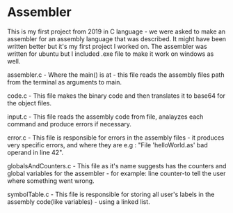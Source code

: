 # Assembler
This is my first project from 2019 in C language - we were asked to make an assembler for an assembly language that was described.
It might have been written better but it's my first project I worked on.
The assembler was written for ubuntu but I included .exe file to make it work on windows as well.

assembler.c - Where the main() is at - this file reads the assembly files path from the terminal as arguments to main.

code.c - This file makes the binary code and then translates it to base64 for the object files.

input.c - This file reads the assembly code from file, analayzes each command and produce errors if necessary.

error.c - This file is responsible for errors in the assembly files - it produces very specific errors, and where they are e.g : "File 'helloWorld.as' bad operand in line 42".

globalsAndCounters.c - This file as it's name suggests has the counters and global variables for the assembler - for example: line counter-to tell the user where something went wrong.

symbolTable.c - This file is responsible for storing all user's labels in the assembly code(like variables) - using a linked list.
